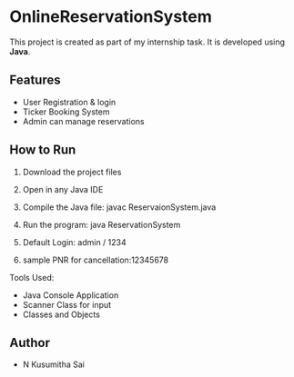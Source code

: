 # OnlineReservationSystem
This project is created as part of my internship task.
It is developed using **Java**.

## Features
- User Registration & login
- Ticker Booking System
- Admin can manage reservations

## How to Run
1. Download the project files
2. Open in any Java IDE
3. Compile the Java file: javac ReservaionSystem.java
4. Run the program: java ReservationSystem
5. Default Login: admin / 1234

6. sample PNR for cancellation:12345678

Tools Used:
- Java Console Application
- Scanner Class for input
- Classes and Objects

## Author
- N Kusumitha Sai

